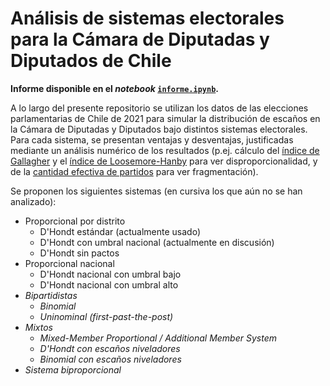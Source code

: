 # Análisis de sistemas electorales para la Cámara de Diputadas y Diputados de Chile

**Informe disponible en el *notebook* [`informe.ipynb`](informe.ipynb).**

A lo largo del presente repositorio se utilizan los datos de las elecciones
parlamentarias de Chile de 2021 para simular la distribución de escaños en la
Cámara de Diputadas y Diputados bajo distintos sistemas electorales. Para cada
sistema, se presentan ventajas y desventajas, justificadas mediante un análisis
numérico de los resultados (p.ej. cálculo del [índice de
Gallagher](https://en.wikipedia.org/wiki/Gallagher_index) y el [índice de
Loosemore-Hanby](https://en.wikipedia.org/wiki/Loosemore%E2%80%93Hanby_index)
para ver disproporcionalidad, y de la [cantidad efectiva de
partidos](https://en.wikipedia.org/wiki/Effective_number_of_parties) para ver
fragmentación).

Se proponen los siguientes sistemas (en cursiva los que aún no se han
analizado):

- Proporcional por distrito
    - D'Hondt estándar (actualmente usado)
    - D'Hondt con umbral nacional (actualmente en discusión)
    - D'Hondt sin pactos
- Proporcional nacional
    - D'Hondt nacional con umbral bajo
    - D'Hondt nacional con umbral alto
- *Bipartidistas*
    - *Binomial*
    - *Uninominal (first-past-the-post)*
- *Mixtos*
    - *Mixed-Member Proportional / Additional Member System*
    - *D'Hondt con escaños niveladores*
    - *Binomial con escaños niveladores*
- *Sistema biproporcional*